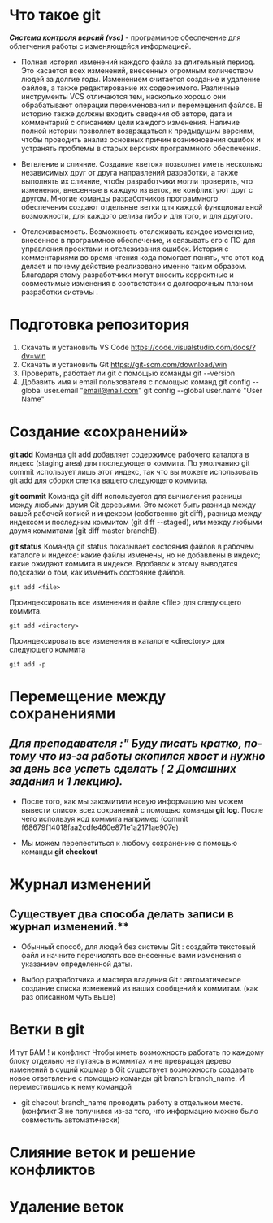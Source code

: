 # Что такое git

***Система контроля версий (vsc)*** - программное обеспечение для облегчения работы с изменяющейся информацией.

* Полная история изменений каждого файла за длительный период. Это касается всех изменений, внесенных огромным количеством людей за долгие годы. Изменением считается создание и удаление файлов, а также редактирование их содержимого. Различные инструменты VCS отличаются тем, насколько хорошо они обрабатывают операции переименования и перемещения файлов. В историю также должны входить сведения об авторе, дата и комментарий с описанием цели каждого изменения. Наличие полной истории позволяет возвращаться к предыдущим версиям, чтобы проводить анализ основных причин возникновения ошибок и устранять проблемы в старых версиях программного обеспечения.

* Ветвление и слияние. Создание «веток» позволяет иметь несколько независимых друг от друга направлений разработки, а также выполнять их слияние, чтобы разработчики могли проверить, что изменения, внесенные в каждую из веток, не конфликтуют друг с другом. Многие команды разработчиков программного обеспечения создают отдельные ветки для каждой функциональной возможности, для каждого релиза либо и для того, и для другого.

* Отслеживаемость. Возможность отслеживать каждое изменение, внесенное в программное обеспечение, и связывать его с ПО для управления проектами и отслеживания ошибок. История с комментариями во время чтения кода помогает понять, что этот код делает и почему действие реализовано именно таким образом. Благодаря этому разработчики могут вносить корректные и совместимые изменения в соответствии с долгосрочным планом разработки системы  .

# Подготовка репозитория

1.	Скачать и установить VS Code https://code.visualstudio.com/docs/?dv=win
2.	Скачать и установить Git https://git-scm.com/download/win
3.	Проверить, работает ли git  с помощью команды 
git --version
4.	Добавить имя и email пользователя с помощью команд
  git config --global user.email "email@mail.com"
  git config --global user.name "User Name"

# Создание «сохранений»
**git add**
Команда git add добавляет содержимое рабочего каталога в индекс (staging area) для последующего коммита. По умолчанию git commit использует лишь этот индекс, так что вы можете использовать git add для сборки слепка вашего следующего коммита.

**git commit**
Команда git diff используется для вычисления разницы между любыми двумя Git деревьями. Это может быть разница между вашей рабочей копией и индексом (собственно git diff), разница между индексом и последним коммитом (git diff --staged), или между любыми двумя коммитами (git diff master branchB).

**git status**
Команда git status показывает состояния файлов в рабочем каталоге и индексе: какие файлы изменены, но не добавлены в индекс; какие ожидают коммита в индексе. Вдобавок к этому выводятся подсказки о том, как изменить состояние файлов.

    git add <file>
Проиндексировать все изменения в файле &lt;file&gt; для следующего коммита.

    git add <directory>
Проиндексировать все изменения в каталоге &lt;directory&gt; для следуюшего коммита

    git add -p

# Перемещение между сохранениями
## ***Для преподавателя :" Буду писать кратко, по-тому что из-за работы скопился хвост и нужно за день все успеть сделать ( 2 Домашних задания и 1 лекцию).***
* После того, как мы закомитили новую информацию мы можем вывести список всех сохранений с помощью команды **git log**. После чего используя код коммита например (commit f68679f14018faa2cdfe460e871e1a2171ae907e)

* Мы можем перепеститься к любому сохранению с помощью команды **git checkout**

# Журнал изменений
## **Существует два способа делать записи в журнал изменений**.** ##

* Обычный способ, для людей без системы Git : создайте текстовый файл и начните перечислять все внесенные вами изменения с указанием определенной даты.

* Выбор разработчика и мастера владения Git : автоматическое создание списка изменений из ваших сообщений к коммитам. (как раз описанном чуть выше)

# Ветки в git
И тут БАМ ! и конфликт
Чтобы иметь возможность работать по каждому блоку отдельно не путаясь в коммитах и не превращая дерево изменений в сущий кошмар в Git существует возможность создавать новое ответвление с помощью команды git branch branch_name. И переместившись к нему командой
* git checout branch_name проводить работу в отдельном месте. 
(конфликт 3 не получился из-за того, что информацию можно было совместить автоматически)
# Слияние веток и решение конфликтов
# Удаление веток
